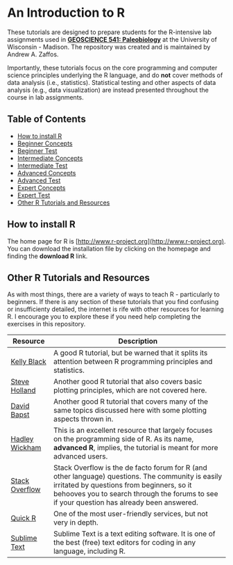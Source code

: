 # An Introduction to R

These tutorials are designed to prepare students for the R-intensive lab assignments used in [**GEOSCIENCE 541: Paleobiology**](https://github.com/aazaff/teachPaleobiology/blob/master/README.md) at the University of Wisconsin - Madison. The repository was created and is maintained by Andrew A. Zaffos. 

Importantly, these tutorials focus on the core programming and computer science principles underlying the R language, and do **not** cover methods of data analysis (i.e., statistics). Statistical testing and other aspects of data analysis (e.g., data visualization) are instead presented throughout the course in lab assignments.  

## Table of Contents

+ [How to install R](#how-to-install-r)
+ [Beginner Concepts](https://github.com/aazaff/startLearn.R/blob/master/beginnerConcepts.md)
+ [Beginner Test](https://github.com/aazaff/startLearn.R/blob/master/beginnerTest.md)
+ [Intermediate Concepts](https://github.com/aazaff/startLearn.R/blob/master/intermediateConcepts.md)
+ [Intermediate Test](https://github.com/aazaff/startLearn.R/blob/master/intermediateTest.md)
+ [Advanced Concepts](https://github.com/aazaff/startLearn.R/blob/master/advancedConcepts.md)
+ [Advanced Test](https://github.com/aazaff/startLearn.R/blob/master/advancedTest.md)
+ [Expert Concepts](https://github.com/aazaff/startLearn.R/blob/master/expertConcepts.md)
+ [Expert Test](https://github.com/aazaff/startLearn.R/blob/master/expertTest.md)
+ [Other R Tutorials and Resources](#other-r-tutorials)

## How to install R

The home page for R is [http://www.r-project.org](http://www.r-project.org). You can download the installation file by clicking on the homepage and finding the **download R** link. 

## Other R Tutorials and Resources

As with most things, there are a variety of ways to teach R - particularly to beginners. If there is any section of these tutorials  that you find confusing or insufficienty detailed, the internet is rife with other resources for learning R. I encourage you to explore these if you need help completing the exercises in this repository.

Resource | Description
--------- | ----------
[Kelly Black](http://www.cyclismo.org/tutorial/R/) | A good R tutorial, but be warned that it splits its attention between R programming principles and statistics.
[Steve Holland](http://strata.uga.edu/software/pdf/Rtutorial.pdf) | Another good R tutorial that also covers basic plotting principles, which are not covered here.
[David Bapst](https://drive.google.com/folderview?id=0B_xvEcEvKno_Rm5vSzVOOGc1b0U&usp=sharing) | Another good R tutorial that covers many of the same topics discussed here with some plotting aspects thrown in.
[Hadley Wickham](http://adv-r.had.co.nz/) | This is an excellent resource that largely focuses on the programming side of R. As its name, **advanced R**, implies, the tutorial is meant for more advanced users.
[Stack Overflow](http://stackoverflow.com/) | Stack Overflow is the de facto forum for R (and other language) questions. The community is easily irritated by questions from beginners, so it behooves you to search through the forums to see if your question has already been answered.
[Quick R](http://www.statmethods.net/) | One of the most user-friendly services, but not very in depth.
[Sublime Text](http://www.sublimetext.com/2) | Sublime Text is a text editing software. It is one of the best (free) text editors for coding in any language, including R.
